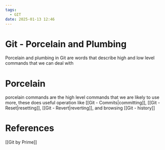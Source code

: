 ```yaml
---
tags:
  - GIT
date: 2025-01-13 12:46
---
```

# Git - Porcelain and Plumbing
Porcelain and plumbing in Git are words that describe high and low level commands that we can deal with

# Porcelain
porcelain commands are the high level commands that we are likely to use more, these does useful operation like [[Git - Commits|committing]], [[Git - Reset|resetting]], [[Git - Revert|reverting]], and browsing [[Git - history]]


# References
[[Git by Prime]]
